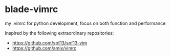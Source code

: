 # blade-vimrc
my .vimrc for python development, focus on both function and performance

Inspired by the following extraordinary repositories:
* https://github.com/spf13/spf13-vim
* https://github.com/amix/vimrc
